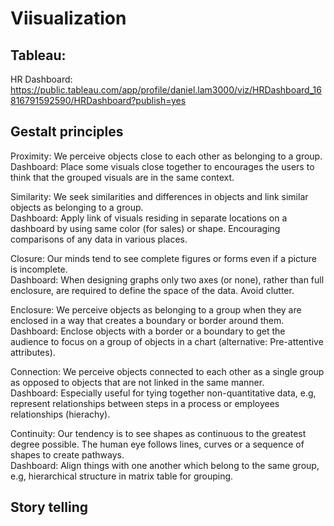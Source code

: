 # Viisualization

## Tableau:
HR Dashboard: https://public.tableau.com/app/profile/daniel.lam3000/viz/HRDashboard_16816791592590/HRDashboard?publish=yes

## Gestalt principles
Proximity: We perceive objects close to each other as belonging to a group.
Dashboard: Place some visuals close together to encourages the users to think that the grouped visuals are in the same context.<br />

Similarity: We seek similarities and differences in objects and link similar objects as belonging to a group.<br />
Dashboard: Apply link of visuals residing in separate locations on a dashboard by using same color (for sales) or shape. Encouraging comparisons of any 
data in various places.

Closure: Our minds tend to see complete figures or forms even if a picture is incomplete.<br />
Dashboard: When designing graphs only two axes (or none), rather than full enclosure, are required to define the space of the data. Avoid clutter.

Enclosure: We perceive objects as belonging to a group when they are enclosed in a way that creates a boundary or border around them.<br />
Dashboard: Enclose objects with a border or a boundary to get the audience to focus on a group of objects in a chart (alternative: Pre-attentive attributes).

Connection: We perceive objects connected to each other as a single group as opposed to objects that are not linked in the same manner.<br />
Dashboard: Especially useful for tying together non-quantitative data, e.g, represent relationships between steps in a process or employees relationships (hierachy).

Continuity: Our tendency is to see shapes as continuous to the greatest degree possible. The human eye follows lines, curves or a sequence of shapes to create pathways.<br />
Dashboard: Align things with one another which belong to the same group, e.g, hierarchical structure in matrix table for grouping. 


## Story telling


